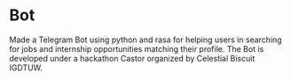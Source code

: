 # Bot
Made a Telegram Bot using python and rasa for helping users in searching for jobs and internship opportunities matching their profile. The Bot is developed under a hackathon Castor organized by Celestial Biscuit IGDTUW.
